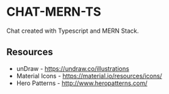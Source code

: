 # CHAT-MERN-TS

Chat created with Typescript and MERN Stack.

## Resources

* unDraw - https://undraw.co/illustrations
* Material Icons - https://material.io/resources/icons/
* Hero Patterns - http://www.heropatterns.com/